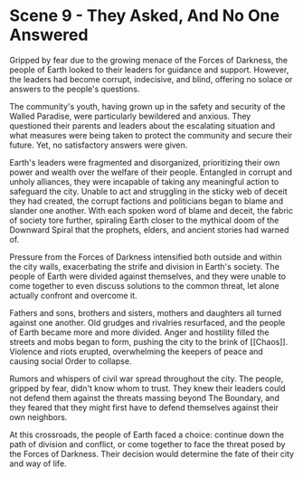 # Scene 9 - They Asked, And No One Answered

Gripped by fear due to the growing menace of the Forces of Darkness, the people of Earth looked to their leaders for guidance and support. However, the leaders had become corrupt, indecisive, and blind, offering no solace or answers to the people's questions.

The community's youth, having grown up in the safety and security of the Walled Paradise, were particularly bewildered and anxious. They questioned their parents and leaders about the escalating situation and what measures were being taken to protect the community and secure their future. Yet, no satisfactory answers were given.

Earth's leaders were fragmented and disorganized, prioritizing their own power and wealth over the welfare of their people. Entangled in corrupt and unholy alliances, they were incapable of taking any meaningful action to safeguard the city. Unable to act and struggling in the sticky web of deceit they had created, the corrupt factions and politicians began to blame and slander one another. With each spoken word of blame and deceit, the fabric of society tore further, spiraling Earth closer to the mythical doom of the Downward Spiral that the prophets, elders, and ancient stories had warned of.

Pressure from the Forces of Darkness intensified both outside and within the city walls, exacerbating the strife and division in Earth's society. The people of Earth were divided against themselves, and they were unable to come together to even discuss solutions to the common threat, let alone actually confront and overcome it. 

Fathers and sons, brothers and sisters, mothers and daughters all turned against one another. Old grudges and rivalries resurfaced, and the people of Earth became more and more divided. Anger and hostility filled the streets and mobs began to form, pushing the city to the brink of [[Chaos]]. Violence and riots erupted, overwhelming the keepers of peace and causing social Order to collapse.

Rumors and whispers of civil war spread throughout the city. The people, gripped by fear, didn't know whom to trust. They knew their leaders could not defend them against the threats massing beyond The Boundary, and they feared that they might first have to defend themselves against their own neighbors.

At this crossroads, the people of Earth faced a choice: continue down the path of division and conflict, or come together to face the threat posed by the Forces of Darkness. Their decision would determine the fate of their city and way of life.